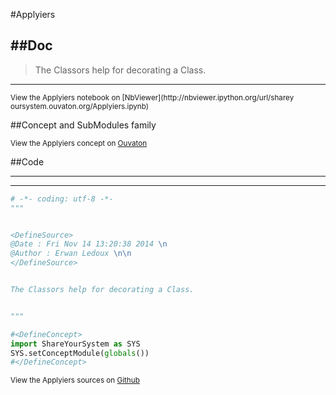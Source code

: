 

<!--
FrozenIsBool False
-->

#Applyiers

##Doc
----


>
> The Classors help for decorating a Class.
>
>
>

----

<small>
View the Applyiers notebook on [NbViewer](http://nbviewer.ipython.org/url/sharey
oursystem.ouvaton.org/Applyiers.ipynb)
</small>




<!--
FrozenIsBool False
-->

##Concept and SubModules family

<script type="text/javascript">

        var HrefStr=window.location.href;
        //alert(window.location.href)

        if(HrefStr ==
"http://shareyoursystem.ouvaton.org/site/LibraryReference/Applyiers/"){

            //alert('Ouvaton')
            document.write("from ")
            document.write("http://shareyoursystem.ouvaton.org/slides/ ")
            document.write("<iframe width=\"725\" height=\"300\" src=\"")
            document.write("http://shareyoursystem.ouvaton.org")
            document.write("/slides/Applyiers.php\"></iframe>")
        }
        else if(HrefStr == "http://127.0.0.1:8000/LibraryReference/Applyiers/"){

        //alert('Localhost')
        document.write("from ")
        document.write("localhost mkdocs but direct to ouvaton")
        document.write("<iframe width=\"725\" height=\"300\" src=\"")
        document.write("http://shareyoursystem.ouvaton.org")
        document.write("/slides/Applyiers.php\"></iframe>")
    }
    else
    {

        //alert('Local')
            document.write("from ")
            document.write("/Users/ledoux/Documents/ShareYourSystem/Ouvaton/ ")
            document.write("<iframe width=\"725\" height=\"300\" src=\"")
            document.write("/Users/ledoux/Documents/ShareYourSystem/Ouvaton/")
            document.write("Applyiers.html\"></iframe>")

    }

</script>

<small>
View the Applyiers concept on <a
href="http://shareyoursystem.ouvaton.org/slides/Applyiers.php"
target="_blank">Ouvaton</a>
</small>




<!--
FrozenIsBool False
-->

##Code

----

<ClassDocStr>

----

```python
# -*- coding: utf-8 -*-
"""


<DefineSource>
@Date : Fri Nov 14 13:20:38 2014 \n
@Author : Erwan Ledoux \n\n
</DefineSource>


The Classors help for decorating a Class.


"""

#<DefineConcept>
import ShareYourSystem as SYS
SYS.setConceptModule(globals())
#</DefineConcept>

```

<small>
View the Applyiers sources on <a href="https://github.com/Ledoux/ShareYourSystem
/tree/master/Pythonlogy/ShareYourSystem/Applyiers" target="_blank">Github</a>
</small>


